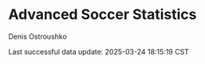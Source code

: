 # Advanced Soccer Statistics
Denis Ostroushko

<!-- gfm -->

Last successful data update: 2025-03-24 18:15:19 CST
